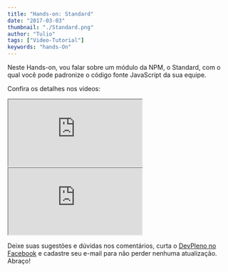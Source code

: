 ```yaml
---
title: "Hands-on: Standard"
date: "2017-03-03"
thumbnail: "./Standard.png"
author: "Tulio"
tags: ["Video-Tutorial"]
keywords: "hands-On"
---
```



Neste Hands-on, vou falar sobre um módulo da NPM, o Standard, com o qual você pode padronize o código fonte JavaScript da sua equipe.


Confira os detalhes nos vídeos:

<div class="embed-responsive embed-responsive-16by9 mb-4">
  <iframe class="embed-responsive-item" src="https://www.youtube.com/embed/vZNbbRgIBo8" allowfullscreen></iframe>
</div>


<div class="embed-responsive embed-responsive-16by9 mb-4">
  <iframe class="embed-responsive-item" src="https://www.youtube.com/embed/ISVp1mlB1BA " allowfullscreen></iframe>
</div>

Deixe suas sugestões e dúvidas nos comentários, curta o [DevPleno no Facebook](https://www.facebook.com/devpleno) e cadastre seu e-mail para não perder nenhuma atualização. Abraço!
